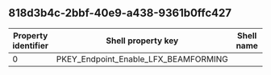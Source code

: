 ## 818d3b4c-2bbf-40e9-a438-9361b0ffc427

Property identifier | Shell property key | Shell name | Alias
--- | --- | --- | ---
0 | PKEY_Endpoint_Enable_LFX_BEAMFORMING |  | 


